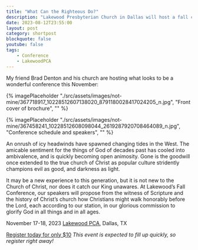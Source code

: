 ```yaml
---
title: "What Can the Righteous Do?"
description: "Lakewood Presbyterian Church in Dallas will host a fall conference 'What Can the Righteous Do?' in November with Dr. Joel Beeke and Dr. Joseph Pipa among other speakers."
date: 2023-08-12T23:55:00
layout: post
category: shortpost
blockquote: false
youtube: false
tags:
    - Conference
    - LakewoodPCA
---
```


My friend Brad Denton and his church are hosting what looks to be a wonderful conference this November:

{% imagePlaceholder "./src/assets/images/not-mine/367718917_10228512607138020_8791180028417024205_n.jpg", "Front cover of brochure", "" %}

{% imagePlaceholder "./src/assets/images/not-mine/367458241_10228512608098044_2619287920708464089_n.jpg", "Conference schedule and speakers", "" %}

An onrush of icy headwinds have spawned changing tides in the West. The amicable sentiment for the things of God of decades past has cooled into ambivalence, and is quickly becoming open animosity. Gone is the goodwill once extended to the true church of Christ as popular culture stridently champions evil as good, and darkness as light.

It may be a new experience to this generation, but it is not new to the Church of Christ, nor does it catch our King unawares. At Lakewood’s Fall Conference, our speakers will propose from the witness of Scripture and the history of Christ’s church how Christians might walk honorably before the Lord, each according to our station, in our glorious commission to glorify God in all things and in all ages.

November 17-18, 2023
[Lakewood PCA](https://www.lakewoodpres.com/church-home), Dallas, TX

[Register today for only $10](https://www.eventbrite.com/e/lakewood-presbyterian-church-fall-conference-what-can-the-righteous-do-tickets-673339495557) _This event is expected to fill up quickly, so register right away!_